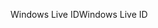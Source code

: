 <span data-ttu-id="933f6-101">Windows Live ID</span><span class="sxs-lookup"><span data-stu-id="933f6-101">Windows Live ID</span></span>